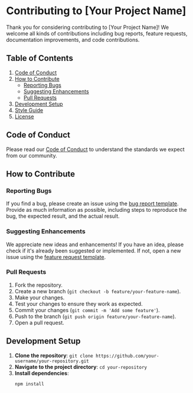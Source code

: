 # Contributing to [Your Project Name]

Thank you for considering contributing to [Your Project Name]! We welcome all kinds of contributions including bug reports, feature requests, documentation improvements, and code contributions.

## Table of Contents
1. [Code of Conduct](#code-of-conduct)
2. [How to Contribute](#how-to-contribute)
   - [Reporting Bugs](#reporting-bugs)
   - [Suggesting Enhancements](#suggesting-enhancements)
   - [Pull Requests](#pull-requests)
3. [Development Setup](#development-setup)
4. [Style Guide](#style-guide)
5. [License](#license)

## Code of Conduct

Please read our [Code of Conduct](CODE_OF_CONDUCT.md) to understand the standards we expect from our community.

## How to Contribute

### Reporting Bugs

If you find a bug, please create an issue using the [bug report template](.github/ISSUE_TEMPLATE/bug_report.md). Provide as much information as possible, including steps to reproduce the bug, the expected result, and the actual result.

### Suggesting Enhancements

We appreciate new ideas and enhancements! If you have an idea, please check if it's already been suggested or implemented. If not, open a new issue using the [feature request template](.github/ISSUE_TEMPLATE/feature_request.md).

### Pull Requests

1. Fork the repository.
2. Create a new branch (`git checkout -b feature/your-feature-name`).
3. Make your changes.
4. Test your changes to ensure they work as expected.
5. Commit your changes (`git commit -m 'Add some feature'`).
6. Push to the branch (`git push origin feature/your-feature-name`).
7. Open a pull request.

## Development Setup

1. **Clone the repository**: `git clone https://github.com/your-username/your-repository.git`
2. **Navigate to the project directory**: `cd your-repository`
3. **Install dependencies**: 
   ```bash
   npm install
